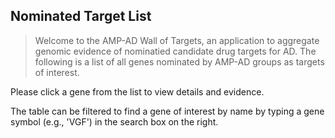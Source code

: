 ## Nominated Target List

> Welcome to the AMP-AD Wall of Targets, an application to aggregate genomic evidence of nominatied candidate drug targets for AD. The following is a list of all genes nominated by AMP-AD groups as targets of interest.

Please click a gene from the list to view details and evidence.

The table can be filtered to find a gene of interest by name by typing a gene symbol (e.g., 'VGF') in the search box on the right.
